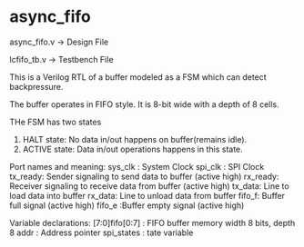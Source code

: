 # async_fifo

async_fifo.v -> Design File

lcfifo_tb.v -> Testbench File

This is a Verilog RTL of a buffer modeled as a FSM which can detect backpressure.

The buffer operates in FIFO style. It is 8-bit wide with a depth of 8 cells.

THe FSM has two states 
 1. HALT state: No data in/out happens on buffer(remains idle).
 2. ACTIVE state: Data in/out operations happens in this state.

Port names and meaning:
 sys_clk : System Clock
 spi_clk : SPI Clock
 tx_ready: Sender signaling to send data to buffer (active high)
 rx_ready: Receiver signaling to receive data from buffer (active high)
 tx_data: Line to load data into buffer
 rx_data: Line to unload data from buffer
 fifo_f: Buffer full signal (active high)
 fifo_e :Buffer empty signal (active high)

Variable declarations:
 [7:0]fifo[0:7] : FIFO buffer memory width 8 bits, depth 8 
 addr : Address pointer 
 spi_states : tate variable
 
